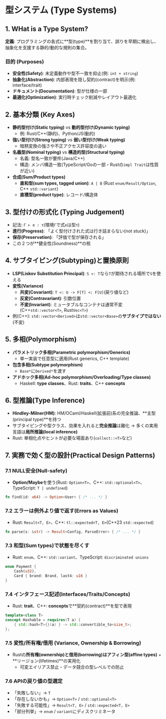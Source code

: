 # 型システム (Type Systems)

## 1. WHat is a Type System?

**定義**: プログラミングの各式に**型(type)**を割り当て、誤りを早期に検出し、抽象化を支援する静的/動的な規則の集合。

### 目的 (Purposes)

- **安全性(Safety)**: 未定義動作や型不一致を抑止(例: `int + string`)
- **抽象化(Abstraction)**: 内部表現を隠し契約(contract)を明示(例: interface/trait)
- **ドキュメント(Documentation)**: 型が仕様の一部
- **最適化(Optimization)**: 実行時チェック削減やレイアウト最適化

## 2. 基本分類 (Key Axes)

- **静的型付け(Static typing)** vs **動的型付け(Dynamic typing)**
  - 例: Rust/C++(静的)、Python/JS(動的)
- **強い型付け(Strong typing)** vs **弱い型付け(Weak typing)**
  - 暗黙変換の強さや不正アクセス許容度の違い
- **名義型(Nominal typing)** vs **構造的型(Structural typing)**
  - 名義: 型名一致が要件(Java/C++)
  - 構造: メンバ構造一致(TypeScript/Goの一部・Rustの`impl Trait`は性質が近い)
- **合成(Sum/Product types)**
  - **直和型(sum types, tagged union)**: `A | B` (Rust `enum/Result/Option`, C++ `std::variant`)
  - **直積型(product type)**: レコード/構造体

## 3. 型付けの形式化 (Typing Judgement)

- 記法: `Γ ⊢ e : τ`(環境`Γ`で式`e`は型`τ`)
- **進行(Progress)**: 「よく型付けされた式は行き詰まらない(not stuck)」
- **保存(Preservation)**: 「評価で型が保存される」
- この２つが**健全性(Soundness)**の核

## 4. サブタイピング(Subtyping)と置換原則

- **LSP(Liskov Substitution Principal)**: `S <: T`なら`T`が期待される場所で`S`を使える
- **変性(Variance)**
  - **共変(Covariant)**: `T <: U -> F[T] <: F[U]`(戻り値など)
  - **反変(Contravariant)**: 引数位置
  - **不変(Invariant)**: ミュータブルなコンテナは通常不変(C++`std::vector<T>`, Rust`Vec<T>`)
- 例(C++): `std::vector<Derived>`は`std::vector<Base>`の**サブタイプではない**(不変)

## 5. 多相(Polymorphism)

- **パラメトリック多相(Parametric polymorphism/Generics)**
  - 単一実装で任意型に適用(Rust generics, C++ template)
- **包含多相(Subtype polymorphism)**
  - `Base*`に`Derived*`を渡す
- **アドホック多相(Ad-hoc polymorphism/Overloading/Type classes)**
  - Haskell: **type classes**、Rust: **traits**、C++ **concepts**

## 6. 型推論(Type Inference)

- **Hindley-Milner(HM)**: HM/OCaml/Haskell(拡張前)系の完全推論、**主型(principal type)**を持つ
- サブタイピングや型クラス、効果を入れると**完全推論**は難化 -> 多くの実用言語は**局所推論(local inference)**
- Rust: 単相化点やヒントが必要な場面あり(`collect::<T>`など)

## 7. 実務で効く型の設計(Practical Design Patterns)

### 7.1 NULL安全(Null-safety)

- **Option/Maybe**を使う(Rust: `Option<T>`、C++: `std::optional<T>`、TypeScript: `T | undefined`)

```rust
fn find(id: u64) -> Option<User> { /* ... */ }
```

### 7.2 エラーは例外より値で返す(Errors as Values)

- Rust: `Result<T, E>`、C++: `tl::expected<T, E>`(C++23 `std::expected`)

```rust
fn parse(s: &str) -> Result<Config, ParseError> { /* ... */ }
```

### 7.3 和型(Sum types)で状態を尽くす

- Rust: `enum`、C++: `std::variant`、TypeScript: `discriminated unions`

```rust
enum Payment {
    Cash(u32),
    Card { brand: Brand, last4: u16 }
}
```

### 7.4 インタフェース記述(Interfaces/Traits/Concepts)

- Rust: **trait**、C++: **concepts**で**契約(contract)**を型で表現

```cpp
template<class T>
concept Hashable = requires(T a) {
    { std::hash<T>{}(a) } -> std::convertible_to<size_t>;
};
```

### 7.5 変性/所有権/借用 (Variance, Ownership & Borrowing)

- Rustの**所有権(ownership)と借用(borrowing)はアフィン型(affine types)** + **リージョン(lifetimes)**の実用化
  - 可変エイリアス禁止・データ競合の型レベルでの防止

### 7.6 APIの戻り値の型選定

- 「失敗しない」-> `T`
- 「存在しないかも」-> `Option<T>` / `std::optional<T>`
- 「失敗する可能性」-> `Result<T, E>` / `std::expected<T, E>`
- 「部分列挙」-> `enum` / `variant`にディスクリミネータ
